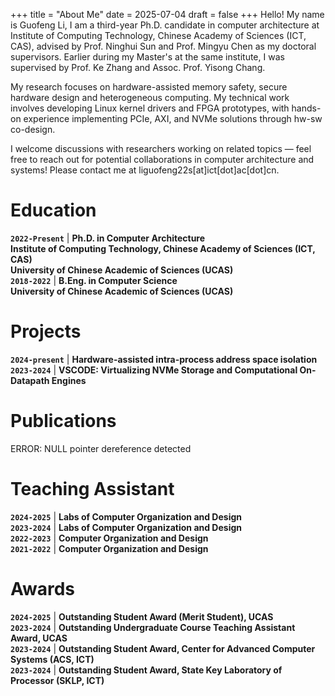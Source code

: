 +++
title = "About Me"
date = 2025-07-04
draft = false
+++
Hello! My name is Guofeng Li,
I am a third-year Ph.D. candidate in computer architecture at 
Institute of Computing Technology, Chinese Academy of Sciences (ICT, CAS), 
advised by Prof. Ninghui Sun and Prof. Mingyu Chen as my doctoral supervisors.
Earlier during my Master's at the same institute, 
I was supervised by Prof. Ke Zhang and Assoc. Prof. Yisong Chang.

My research focuses on hardware-assisted memory safety, secure hardware design
and heterogeneous computing. My technical work involves developing Linux kernel drivers and FPGA prototypes, with hands-on experience implementing PCIe, AXI, and NVMe solutions through hw-sw co-design.

​​​I welcome discussions with researchers working on related topics — feel free to reach out for potential collaborations in computer architecture and systems!
Please contact me at liguofeng22s[at]ict[dot]ac[dot]cn.

# Education
**`2022-Present`** | **Ph.D. in Computer Architecture**  
**Institute of Computing Technology, Chinese Academy of Sciences (ICT, CAS)**  
**University of Chinese Academic of Sciences (UCAS)**  
**`2018-2022`** | **B.Eng. in Computer Science**  
**University of Chinese Academic of Sciences (UCAS)**

# Projects
**`2024-present`** | **Hardware-assisted intra-process address space isolation**  
**`2023-2024`** | **VSCODE: Virtualizing NVMe Storage and Computational On-Datapath Engines**  

# Publications
ERROR: NULL pointer dereference detected

# Teaching Assistant
**`2024-2025`** | **Labs of Computer Organization and Design**  
**`2023-2024`** | **Labs of Computer Organization and Design**  
**`2022-2023`** | **Computer Organization and Design**  
**`2021-2022`** | **Computer Organization and Design**  

# Awards
**`2024-2025`** | **Outstanding Student Award (Merit Student), UCAS​**  
**`2023-2024`** | **Outstanding Undergraduate Course Teaching Assistant Award, UCAS**  
**`2023-2024`** | **Outstanding Student Award, Center for Advanced Computer Systems (ACS, ICT)**  
**`2023-2024`** | **Outstanding Student Award, State Key Laboratory of Processor (SKLP, ICT)**  